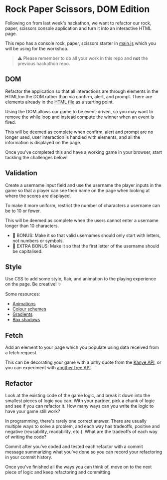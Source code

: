 # Rock Paper Scissors, DOM Edition

Following on from last week's hackathon, we want to refactor our rock, paper, scissors console application and turn it into an interactive HTML page.

This repo has a console rock, paper, scissors starter in [main.js](main.js) which you will be using for the workshop.

> ⚠️ Please remember to do all your work in this repo and **not** the previous hackathon repo.

## DOM

Refactor the application so that all interactions are through elements in the HTML/on the DOM rather than via confirm, alert, and prompt. There are elements already in the [HTML file](index.html) as a starting point.

Using the DOM allows our game to be event-driven, so you may want to remove the while loop and instead compute the winner when an event is fired.

This will be deemed as complete when confirm, alert and prompt are no longer used, user interaction is handled with elements, and all the information is displayed on the page.

Once you've completed this and have a working game in your browser, start tackling the challenges below!

## Validation

Create a username input field and use the username the player inputs in the game so that a player can see their name on the page when looking at where the scores are displayed.

To make it more uniform, restrict the number of characters a username can be to 10 or fewer.

This will be deemed as complete when the users cannot enter a username longer than 10 characters.

- 🌟 BONUS: Make it so that valid usernames should only start with letters, not numbers or symbols.
- 🌟 EXTRA BONUS: Make it so that the first letter of the username should be capitalised.

## Style

Use CSS to add some style, flair, and animation to the playing experience on the page. Be creative! ✨

Some resources:

- [Animations](https://www.w3schools.com/css/css3_animations.asp)
- [Colour schemes](https://coolors.co/)
- [Gradients](https://www.w3schools.com/css/css3_gradients.asp)
- [Box shadows](https://developer.mozilla.org/en-US/docs/Web/CSS/box-shadow)

## Fetch

Add an element to your page which you populate using data received from a fetch request.

This can be decorating your game with a pithy quote from the [Kanye API](https://kanye.rest/), or you can experiment with [another free API](https://github.com/public-apis/public-apis).

## Refactor

Look at the existing code of the game logic, and break it down into the smallest pieces of logic you can. With your partner, pick a chunk of logic and see if you can refactor it. How many ways can you write the logic to have your game still work?

In programming, there's rarely one correct answer. There are usually multiple ways to solve a problem, and each way has tradeoffs, positive and negative (reusability, readability, etc.). What are the tradeoffs of each way of writing the code?

Commit after you've coded and tested each refactor with a commit message summarizing what you've done so you can record your refactoring in your commit history.

Once you've finished all the ways you can think of, move on to the next piece of logic and keep refactoring and committing.
